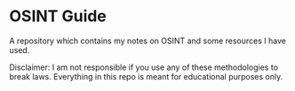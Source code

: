 # OSINT Guide

A repository which contains my notes on OSINT and some resources I have used. 


Disclaimer: I am not responsible if you use any of these methodologies to break laws. Everything in this repo is meant for educational purposes only.
